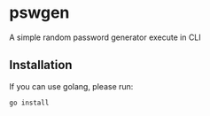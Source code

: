 # pswgen

A simple random password generator execute in CLI

## Installation

If you can use golang, please run:

```bash
go install
```
